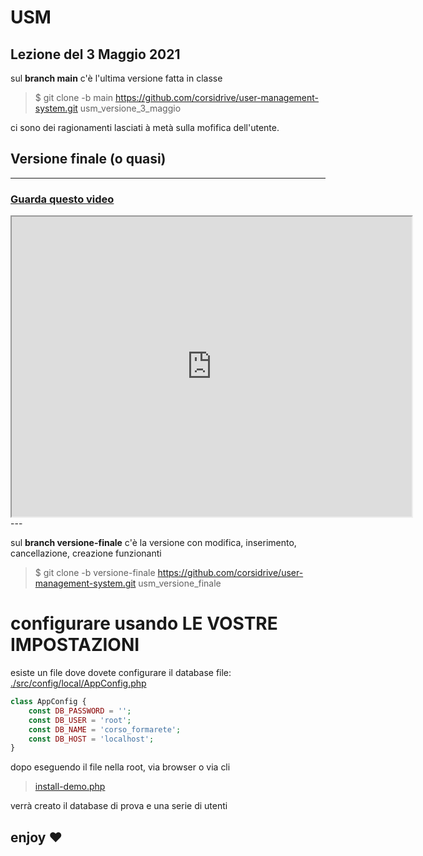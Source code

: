 # USM


## Lezione del 3 Maggio 2021
sul **branch main** c'è l'ultima versione fatta in classe

> $ git clone -b main https://github.com/corsidrive/user-management-system.git usm_versione_3_maggio

ci sono dei ragionamenti lasciati à metà sulla mofifica dell'utente.


## Versione finale (o quasi)

---
### [Guarda questo video](https://drive.google.com/file/d/1_NqRP3Y1pAP4IfarFZD4M4lSYTiGNTZ-/view) 

<iframe src="https://drive.google.com/file/d/1_NqRP3Y1pAP4IfarFZD4M4lSYTiGNTZ-/preview" width="640" height="480"></iframe>
---

sul **branch versione-finale** c'è la versione con modifica, inserimento, cancellazione, creazione funzionanti

> $ git clone -b versione-finale https://github.com/corsidrive/user-management-system.git usm_versione_finale


# configurare usando LE VOSTRE IMPOSTAZIONI  

esiste un file dove dovete configurare il database 
file: [./src/config/local/AppConfig.php](./src/config/local/AppConfig.php)

```php
class AppConfig {
    const DB_PASSWORD = '';
    const DB_USER = 'root';
    const DB_NAME = 'corso_formarete';
    const DB_HOST = 'localhost';
}
```

dopo eseguendo il file nella root, via browser o via cli

> [install-demo.php](https://github.com/corsidrive/user-management-system/blob/versione-finale/install-demo.php) 

verrà creato il database di prova e una serie di utenti



## enjoy ❤


